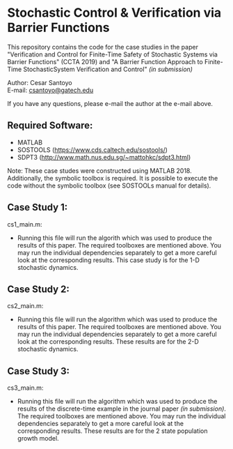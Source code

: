 # Stochastic Control & Verification via Barrier Functions
This repository contains the code for the case studies in the paper "Verification  and  Control  for  Finite-Time  Safety  of Stochastic  Systems  via  Barrier  Functions" (CCTA 2019) and "A Barrier Function Approach to Finite-Time StochasticSystem Verification and Control" _(in submission)_

Author: Cesar Santoyo <br />
E-mail: csantoyo@gatech.edu

If you have any questions, please e-mail the author at the e-mail above.

## Required Software: ##
* MATLAB
* SOSTOOLS (https://www.cds.caltech.edu/sostools/)
* SDPT3 (http://www.math.nus.edu.sg/~mattohkc/sdpt3.html)

Note: These case studes were constructed using MATLAB 2018. Additionally, the symbolic toolbox is required. It is possible to execute the code without the symbolic toolbox (see SOSTOOLs manual for details).

## Case Study 1: ##
cs1_main.m:  <br />
* Running this file will run the algorith which was used to produce the results of this paper. The required toolboxes are mentioned above. You may run the individual dependencies separately to get a more careful look at the corresponding results. This case study is for the 1-D stochastic dynamics. 

## Case Study 2: ##
cs2_main.m:  <br />
* Running this file will run the algorithm which was used to produce the results of this paper. The required toolboxes are mentioned above. You may run the individual dependencies separately to get a more careful look at the corresponding results. These results are for the 2-D stochastic dynamics. 

## Case Study 3: ##
cs3_main.m:  <br />
* Running this file will run the algorithm which was used to produce the results of the discrete-time example in the journal paper _(in submission)_. The required toolboxes are mentioned above. You may run the individual dependencies separately to get a more careful look at the corresponding results. These results are for the 2 state population growth model. 
